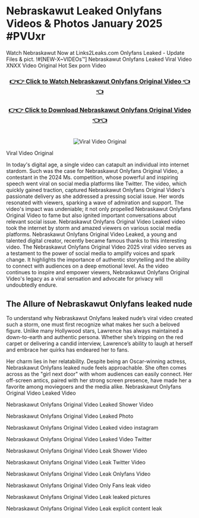 # Nebraskawut Leaked Onlyfans Videos & Photos January 2025 #PVUxr

Watch Nebraskawut Now at Links2Leaks.com Onlyfans Leaked - Update Files & pict. !#[NEW-X~VIDEOs™] Nebraskawut Onlyfans Leaked Viral Video XNXX Video Original Hot Sex porn Video
<br>
<div align="center">
<h3><a href="https://links2leaks.com/nebraskawut" rel="nofollow">👉👉 Click to Watch Nebraskawut Onlyfans Original Video 👈👈</a></h3>
<h3><a href="https://links2leaks.com/nebraskawut" rel="nofollow">👉👉 Click to Download Nebraskawut Onlyfans Original Video 👈👈</a></h3>
<br>
<a href="https://links2leaks.com/nebraskawut" rel="nofollow"><img src="https://i.ibb.co/Gkj2r4b/banner.png" alt="Viral Video Original" style="max-width: 100%; display: inline-block;" data-target="animated-image.originalImage"></a>
</div>

Viral Video Original

In today's digital age, a single video can catapult an individual into internet stardom. Such was the case for Nebraskawut Onlyfans Original Video, a contestant in the 2024 Ms. competition, whose powerful and inspiring speech went viral on social media platforms like Twitter.
The video, which quickly gained traction, captured Nebraskawut Onlyfans Original Video's passionate delivery as she addressed a pressing social issue. Her words resonated with viewers, sparking a wave of admiration and support. The video's impact was undeniable; it not only propelled Nebraskawut Onlyfans Original Video to fame but also ignited important conversations about relevant social issue.
Nebraskawut Onlyfans Original Video Leaked video took the internet by storm and amazed viewers on various social media platforms. Nebraskawut Onlyfans Original Video Leaked, a young and talented digital creator, recently became famous thanks to this interesting video.
The Nebraskawut Onlyfans Original Video 2025 viral video serves as a testament to the power of social media to amplify voices and spark change. It highlights the importance of authentic storytelling and the ability to connect with audiences on a deep emotional level. As the video continues to inspire and empower viewers, Nebraskawut Onlyfans Original Video's legacy as a viral sensation and advocate for privacy will undoubtedly endure.

<h2>The Allure of Nebraskawut Onlyfans leaked nude</h2>


To understand why Nebraskawut Onlyfans leaked nude’s viral video created such a storm, one must first recognize what makes her such a beloved figure. Unlike many Hollywood stars, Lawrence has always maintained a down-to-earth and authentic persona. Whether she’s tripping on the red carpet or delivering a candid interview, Lawrence’s ability to laugh at herself and embrace her quirks has endeared her to fans.

Her charm lies in her relatability. Despite being an Oscar-winning actress, Nebraskawut Onlyfans leaked nude feels approachable. She often comes across as the "girl next door" with whom audiences can easily connect. Her off-screen antics, paired with her strong screen presence, have made her a favorite among moviegoers and the media alike.
Nebraskawut Onlyfans Original Video Leaked Video

Nebraskawut Onlyfans Original Video Leaked Shower Video

Nebraskawut Onlyfans Original Video Leaked Photo

Nebraskawut Onlyfans Original Video Leaked video instagram

Nebraskawut Onlyfans Original Video Leaked Video Twitter

Nebraskawut Onlyfans Original Video Leak Shower Video

Nebraskawut Onlyfans Original Video Leak Twitter Video

Nebraskawut Onlyfans Original Video Leak Onlyfans Video

Nebraskawut Onlyfans Original Video Only Fans leak video

Nebraskawut Onlyfans Original Video Leak leaked pictures

Nebraskawut Onlyfans Original Video Leak explicit content leak